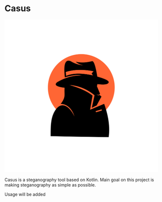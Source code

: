 # Casus

![](src/main/resources/CasusLogo.jpeg)

 Casus is a steganography tool based on Kotlin. Main goal on this project is making steganography as simple as possible.
 
 Usage will be added

